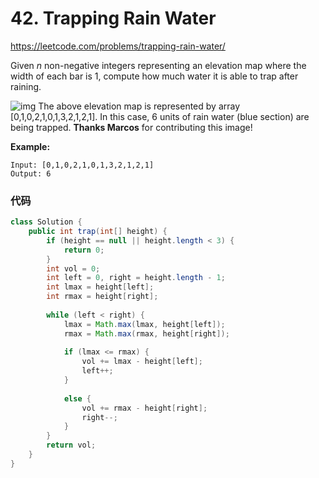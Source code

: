 # 42. Trapping Rain Water

https://leetcode.com/problems/trapping-rain-water/

Given *n* non-negative integers representing an elevation map where the width of each bar is 1, compute how much water it is able to trap after raining.

![img](https://assets.leetcode.com/uploads/2018/10/22/rainwatertrap.png)
The above elevation map is represented by array [0,1,0,2,1,0,1,3,2,1,2,1]. In this case, 6 units of rain water (blue section) are being trapped. **Thanks Marcos** for contributing this image!

**Example:**

```
Input: [0,1,0,2,1,0,1,3,2,1,2,1]
Output: 6
```

### 代码

```java
class Solution {
    public int trap(int[] height) {
        if (height == null || height.length < 3) {
            return 0;
        }
        int vol = 0;
        int left = 0, right = height.length - 1;
        int lmax = height[left];
        int rmax = height[right];
        
        while (left < right) {
            lmax = Math.max(lmax, height[left]);
            rmax = Math.max(rmax, height[right]);
            
            if (lmax <= rmax) {
                vol += lmax - height[left];
                left++;
            }
            
            else {
                vol += rmax - height[right];
                right--;
            }
        }
        return vol;
    }
}
```

